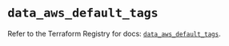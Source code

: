 # `data_aws_default_tags`

Refer to the Terraform Registry for docs: [`data_aws_default_tags`](https://registry.terraform.io/providers/hashicorp/aws/6.10.0/docs/data-sources/default_tags).
